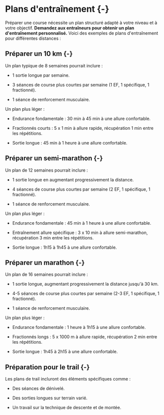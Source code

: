 

# Plans d'entraînement {-}

Préparer une course nécessite un plan structuré adapté à votre niveau et à votre objectif.
**Demandez aux entraîneurs pour obtenir un plan d'entraînement personnalisé.**
Voici des exemples de plans d'entraînement pour différentes distances :

## Préparer un 10 km {-}

Un plan typique de 8 semaines pourrait inclure :

- 1 sortie longue par semaine.

- 3 séances de course plus courtes par semaine (1 EF, 1 spécifique, 1 fractionné).

- 1 séance de renforcement musculaire.

Un plan plus léger :

- Endurance fondamentale : 30 min à 45 min à une allure confortable.  

- Fractionnés courts : 5 x 1 min à allure rapide, récupération 1 min entre les répétitions.  

- Sortie longue : 45 min à 1 heure à une allure confortable.  


## Préparer un semi-marathon {-}

Un plan de 12 semaines pourrait inclure :

- 1 sortie longue en augmentant progressivement la distance.

- 4 séances de course plus courtes par semaine (2 EF, 1 spécifique, 1 fractionné).

- 1 séance de renforcement musculaire.

Un plan plus léger :

- Endurance fondamentale : 45 min à 1 heure à une allure confortable.  

- Entraînement allure spécifique : 3 x 10 min à allure semi-marathon, récupération 3 min entre les répétitions.  

- Sortie longue : 1h15 à 1h45 à une allure confortable. 


## Préparer un marathon {-}

Un plan de 16 semaines pourrait inclure :

- 1 sortie longue, augmentant progressivement la distance jusqu'à 30 km.

- 4-5 séances de course plus courtes par semaine (2-3 EF, 1 spécifique, 1 fractionné).

- 1 séance de renforcement musculaire.

Un plan plus léger :

- Endurance fondamentale : 1 heure à 1h15 à une allure confortable. 

- Fractionnés longs : 5 x 1000 m à allure rapide, récupération 2 min entre les répétitions.  

- Sortie longue : 1h45 à 2h15 à une allure confortable.


## Préparation pour le trail {-}

Les plans de trail incluront des éléments spécifiques comme :

- Des séances de dénivelé.

- Des sorties longues sur terrain varié.

- Un travail sur la technique de descente et de montée.
